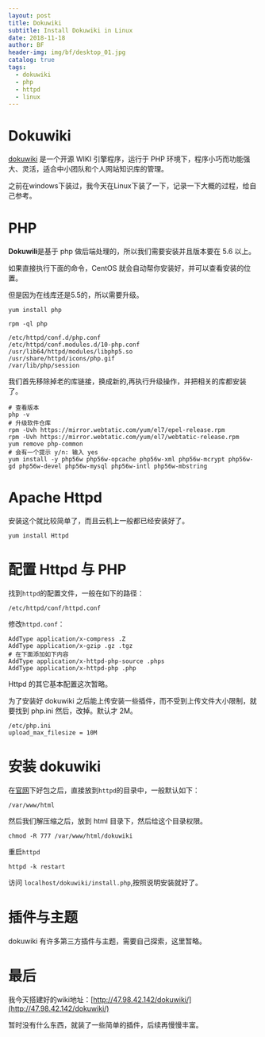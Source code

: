 ```yaml
---
layout: post
title: Dokuwiki
subtitle: Install Dokuwiki in Linux
date: 2018-11-18
author: BF
header-img: img/bf/desktop_01.jpg
catalog: true
tags:
  - dokuwiki
  - php
  - httpd
  - linux
---
```


# Dokuwiki

[dokuwiki](https://www.dokuwiki.org/) 是一个开源 WIKI 引擎程序，运行于 PHP 环境下，程序小巧而功能强大、灵活，适合中小团队和个人网站知识库的管理。

之前在windows下装过，我今天在Linux下装了一下，记录一下大概的过程，给自己参考。

# PHP

**Dokuwili**是基于 php 做后端处理的，所以我们需要安装并且版本要在 5.6 以上。

如果直接执行下面的命令，CentOS 就会自动帮你安装好，并可以查看安装的位置。

但是因为在线库还是5.5的，所以需要升级。

```batch
yum install php

rpm -ql php

/etc/httpd/conf.d/php.conf
/etc/httpd/conf.modules.d/10-php.conf
/usr/lib64/httpd/modules/libphp5.so
/usr/share/httpd/icons/php.gif
/var/lib/php/session
```

我们首先移除掉老的库链接，换成新的,再执行升级操作，并把相关的库都安装了。
```batch
# 查看版本
php -v
# 升级软件仓库
rpm -Uvh https://mirror.webtatic.com/yum/el7/epel-release.rpm
rpm -Uvh https://mirror.webtatic.com/yum/el7/webtatic-release.rpm
yum remove php-common
# 会有一个提示 y/n: 输入 yes
yum install -y php56w php56w-opcache php56w-xml php56w-mcrypt php56w-gd php56w-devel php56w-mysql php56w-intl php56w-mbstring
```

# Apache Httpd

安装这个就比较简单了，而且云机上一般都已经安装好了。
```batch
yum install Httpd
```

# 配置 Httpd 与 PHP

找到`httpd`的配置文件，一般在如下的路径：
```batch
/etc/httpd/conf/httpd.conf
```

修改`httpd.conf`：
```
AddType application/x-compress .Z
AddType application/x-gzip .gz .tgz
# 在下面添加如下内容
AddType application/x-httpd-php-source .phps
AddType application/x-httpd-php .php
```

Httpd 的其它基本配置这次暂略。

为了安装好 dokuwiki 之后能上传安装一些插件，而不受到上传文件大小限制，就要找到 php.ini
然后，改掉。默认才 2M。
```
/etc/php.ini
upload_max_filesize = 10M
```

# 安装 dokuwiki

在[官网](https://www.dokuwiki.org/)下好包之后，直接放到`httpd`的目录中，一般默认如下：
```batch
/var/www/html
```

然后我们解压缩之后，放到 html 目录下，然后给这个目录权限。
```batch
chmod -R 777 /var/www/html/dokuwiki
```

重启`httpd`
```batch
httpd -k restart
```
访问 `localhost/dokuwiki/install.php`,按照说明安装就好了。


# 插件与主题

dokuwiki 有许多第三方插件与主题，需要自己探索，这里暂略。

# 最后

我今天搭建好的wiki地址：[http://47.98.42.142/dokuwiki/](http://47.98.42.142/dokuwiki/)

暂时没有什么东西，就装了一些简单的插件，后续再慢慢丰富。
